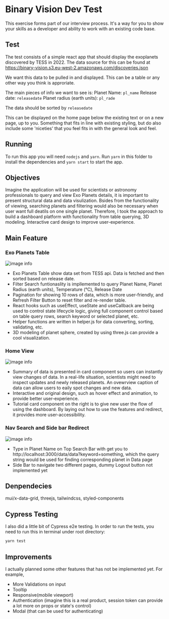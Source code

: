 # Binary Vision Dev Test

This exercise forms part of our interview process. It's a way for you to show
your skills as a developer and ability to work with an existing code base.

## Test
The test consists of a simple react app that should display the exoplanets
discovered by TESS in 2022.
The data source for this can be found at https://binary-vision.s3.eu-west-2.amazonaws.com/discoveries.json

We want this data to be pulled in and displayed.
This can be a table or any other way you think is approriate.

The main pieces of info we want to see is:
Planet Name: `pl_name`
Release date: `releasedate`
Planet radius (earth units): `pl_rade`

The data should be sorted by `releasedate`

This can be displayed on the home page below the existing text or on a new page,
up to you. Something that fits in line with existing styling, but do also include some 'niceties' that you feel fits in with the general look and feel.

## Running

To run this app you will need `nodejs` and `yarn`.
Run `yarn` in this folder to install the dependencies and `yarn start` to start the app.

## Objectives
Imagine the application will be used for scientists or astronomy professionals to query and view Exo Planets details, it is important to present structural data and data visulization. Bsides from the functionality of viewing, searching planets and filtering would also be necessary when user want full deatils on one single planet. Therefore, I took the approach to build a dashboard platform with functionality from table querying, 3D modeling. Interactive card design to improve user-experience.

## Main Feature

### Exo Planets Table
![image info](https://i.imgur.com/nX5Oh3u.png)
- Exo Planets Table show data set from TESS api. Data is fetched and then sorted based on release date.
- Filter Search funtionaslity is impllemented to query Planet Name, Planet Radius (earth units), Temperature (℃), Release Date
- Pagination for showing 10 rows of data, which is more user-friendly, and Refresh Filter Button to reset filter and re-render table.
- React hooks such as useEffect, useState and useCallback are being used to control state lifecycle logic, giving full component control based on table query rows, search keyword or selected planet, etc.
- Helper functions are written in helper.js for data converting, sorting, validating, etc.
- 3D modeling of planet sphere, created by using three.js can provide a cool visualization.

### Home View
![image info](https://i.imgur.com/ivtf5xX.png)
- Summary of data is presented in card component so users can instantly view changes of data. In a real-life situation, scientists might need to inspect updates and newly released planets. An ovewrview caption of data can allow users to eaily spot changes and new data.
- Interactive and original design, such as hover effect and animation, to provide better user-experience.
- Tutorial card component on the right is to give new user the flow of using the dashboard. By laying out how to use the features and redirect, it provides more user-accessibility.

### Nav Search and Side bar Redirect
![image info](https://i.imgur.com/ivtf5xX.png)
- Type in Planet Name on Top Search Bar with get you to http://localhost:3000/data/data?keyword=something, which the query string would be used for finding corresponding planet in Data page
- Side Bar to navigate two different pages, dummy Logout button not implemented yet

## Denpendecies
mui/x-data-grid, threejs, tailwindcss, styled-components

## Cypress Testing
I also did a little bit of Cypress e2e testing. In order to run the tests, you need to run this in terminal under root directory:
```bash
yarn test
```

## Improvements
I actually planned some other features that has not be implemented yet. For example,
- More Validations on input
- Tooltip
- Responsive(mobile viewport)
- Authentication (imagine this is a real product, session token can provide a lot more on props or state's control)
- Modal (that can be used for authenticating)
